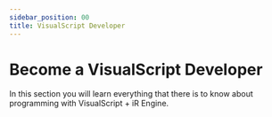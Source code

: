 ```yaml
---
sidebar_position: 00
title: VisualScript Developer
---
```


# Become a VisualScript Developer
<!-- TODO: This page will contain an Introduction to the Developers Learning Site. -->
In this section you will learn everything that there is to know about programming with VisualScript + iR Engine.

<!--
TODO:
This page will contain an Introduction to the Developers Learning Site.
This page should contain:
- Small introduction to the Developer guides
- Explanation of VisualScript-vs-TypeScript: 
  No-Code: Segue into the VisualScript Learning site
  TypeScript: Segue into the TypeScript Learning Site (this site)

_Programming in iR Engine can be done through **TypeScript**._
_But the engine also has a visual alternative to programming, called **VisualScript**._  
-->
